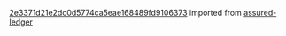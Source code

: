 [2e3371d21e2dc0d5774ca5eae168489fd9106373](https://github.com/insolar/assured-ledger/commit/2e3371d21e2dc0d5774ca5eae168489fd9106373) imported from [assured-ledger](https://github.com/insolar/assured-ledger)
